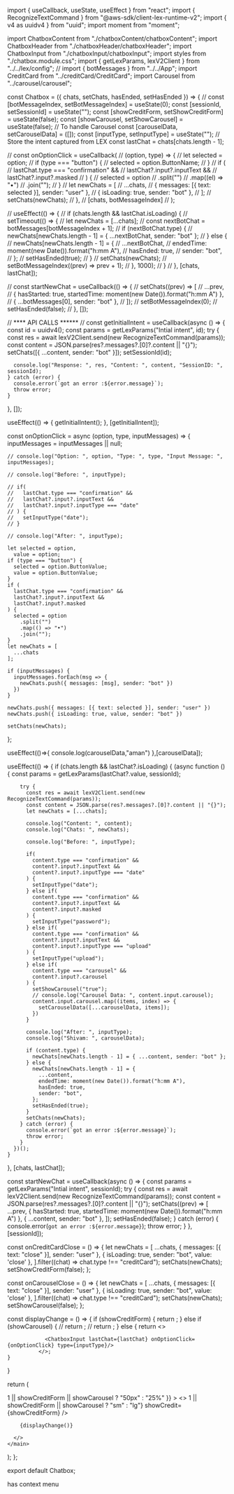 import { useCallback, useState, useEffect } from "react";
import { RecognizeTextCommand } from "@aws-sdk/client-lex-runtime-v2";
import { v4 as uuidv4 } from "uuid";
import moment from "moment";
 
import ChatboxContent from "./chatboxContent/chatboxContent";
import ChatboxHeader from "./chatboxHeader/chatboxHeader";
import ChatboxInput from "./chatboxInput/chatboxInput";
import styles from "./chatbox.module.css";
import { getLexParams, lexV2Client } from "../../lex/config";
// import { botMessages } from "../../App";
import CreditCard from "../creditCard/CreditCard";
import Carousel from "../carousel/carousel";
 
const Chatbox = ({ chats, setChats, hasEnded, setHasEnded }) => {
  // const [botMessageIndex, setBotMessageIndex] = useState(0);
  const [sessionId, setSessionId] = useState("");
  const [showCreditForm, setShowCreditForm] = useState(false);
  const [showCarousel, setShowCarousel] = useState(false);    // To handle Carousel
  const [carouselData, setCarouselData] = ([]);
  const [inputType, setInputType] = useState("");    // Store the intent captured from LEX
  const lastChat = chats[chats.length - 1];
 
  // const onOptionClick = useCallback(
  //   (option, type) => {
  //     let selected = option;
  //     if (type === "button") {
  //       selected = option.ButtonName;
  //     }
  //     if (
  //       lastChat.type === "confirmation" &&
  //       lastChat?.input?.inputText &&
  //       lastChat?.input?.masked
  //     ) {
  //       selected = option
  //         .split("")
  //         .map((el) => "•")
  //         .join("");
  //     }
  //     let newChats = [
  //       ...chats,
  //       { messages: [{ text: selected }], sender: "user" },
  //       { isLoading: true, sender: "bot" },
  //     ];
  //     setChats(newChats);
  //   },
  //   [chats, botMessageIndex]
  // );
 
  // useEffect(() => {
  //   if (chats.length && lastChat.isLoading) {
  //     setTimeout(() => {
  //       let newChats = [...chats];
  //       const nextBotChat = botMessages[botMessageIndex + 1];
  //       if (nextBotChat.type) {
  //         newChats[newChats.length - 1] = { ...nextBotChat, sender: "bot" };
  //       } else {
  //         newChats[newChats.length - 1] = {
  //           ...nextBotChat,
  //           endedTime: moment(new Date()).format("h:mm A"),
  //           hasEnded: true,
  //           sender: "bot",
  //         };
  //         setHasEnded(true);
  //       }
  //       setChats(newChats);
  //       setBotMessageIndex((prev) => prev + 1);
  //     }, 1000);
  //   }
  // }, [chats, lastChat]);
 
  // const startNewChat = useCallback(() => {
  //   setChats((prev) => [
  //     ...prev,
  //     { hasStarted: true, startedTime: moment(new Date()).format("h:mm A") },
  //     { ...botMessages[0], sender: "bot" },
  //   ]);
  //   setBotMessageIndex(0);
  //   setHasEnded(false);
  // }, []);
 
  //  **** API CALLS ****** //
  const getInitialIntent = useCallback(async () => {
    const id = uuidv4();
    const params = getLexParams("Intial intent", id);
    try {
      const res = await lexV2Client.send(new RecognizeTextCommand(params));
      const content = JSON.parse(res?.messages?.[0]?.content || "{}");
      setChats([{ ...content, sender: "bot" }]);
      setSessionId(id);
 
      console.log("Response: ", res, "Content: ", content, "SessionID: ", sessionId);
    } catch (error) {
      console.error(`got an error :${error.message}`);
      throw error;
    }
  }, []);
 
  useEffect(() => {
    getInitialIntent();
  }, [getInitialIntent]);
 
  const onOptionClick = async (option, type, inputMessages) => {
    inputMessages = inputMessages || null;
 
    // console.log("Option: ", option, "Type: ", type, "Input Message: ", inputMessages);
 
    // console.log("Before: ", inputType);
 
    // if(
    //   lastChat.type === "confirmation" &&
    //   lastChat?.input?.inputText &&
    //   lastChat?.input?.inputType === "date"
    // ) {
    //   setInputType("date");
    // }
 
    // console.log("After: ", inputType);
 
    let selected = option,
      value = option;
    if (type === "button") {
      selected = option.ButtonValue;
      value = option.ButtonValue;
    }
    if (
      lastChat.type === "confirmation" &&
      lastChat?.input?.inputText &&
      lastChat?.input?.masked
    ) {
      selected = option
        .split("")
        .map(() => "•")
        .join("");
    }
    let newChats = [
      ...chats
    ];
 
    if (inputMessages) {
      inputMessages.forEach(msg => {
        newChats.push({ messages: [msg], sender: "bot" })
      })
    }
 
    newChats.push({ messages: [{ text: selected }], sender: "user" })
    newChats.push({ isLoading: true, value, sender: "bot" })
 
    setChats(newChats);
  };
 
  useEffect(()=>{
    console.log(carouselData,"aman")
  },[carouselData]);
 
  useEffect(() => {
    if (chats.length && lastChat?.isLoading) {
      (async function () {
        const params = getLexParams(lastChat?.value, sessionId);
 
        try {
          const res = await lexV2Client.send(new RecognizeTextCommand(params));
          const content = JSON.parse(res?.messages?.[0]?.content || "{}");
          let newChats = [...chats];
 
          console.log("Content: ", content);
          console.log("Chats: ", newChats);
 
          console.log("Before: ", inputType);
 
          if(
            content.type === "confirmation" &&
            content?.input?.inputText &&
            content?.input?.inputType === "date"
          ) {
            setInputType("date");
          } else if(
            content.type === "confirmation" &&
            content?.input?.inputText &&
            content?.input?.masked
          ) {
            setInputType("password");
          } else if(
            content.type === "confirmation" &&
            content?.input?.inputText &&
            content?.input?.inputType === "upload"
          ) {
            setInputType("upload");
          } else if(
            content.type === "carousel" &&
            content?.input?.carousel
          ) {
            setShowCarousel("true");
            // console.log("Carousel Data: ", content.input.carousel);
            content.input.carousel.map((items, index) => {
              setCarouselData([...carouselData, items]);
            })
          }
 
          console.log("After: ", inputType);
          console.log("Shivam: ", carouselData);
 
          if (content.type) {
            newChats[newChats.length - 1] = { ...content, sender: "bot" };
          } else {
            newChats[newChats.length - 1] = {
              ...content,
              endedTime: moment(new Date()).format("h:mm A"),
              hasEnded: true,
              sender: "bot",
            };
            setHasEnded(true);
          }
          setChats(newChats);
        } catch (error) {
          console.error(`got an error :${error.message}`);
          throw error;
        }
      })();
    }
  }, [chats, lastChat]);
 
  const startNewChat = useCallback(async () => {
    const params = getLexParams("Intial intent", sessionId);
    try {
      const res = await lexV2Client.send(new RecognizeTextCommand(params));
      const content = JSON.parse(res?.messages?.[0]?.content || "{}");
      setChats((prev) => [
        ...prev,
        { hasStarted: true, startedTime: moment(new Date()).format("h:mm A") },
        { ...content, sender: "bot" },
      ]);
      setHasEnded(false);
    } catch (error) {
      console.error(`got an error :${error.message}`);
      throw error;
    }
  }, [sessionId]);
 
  const onCreditCardClose = () => {
    let newChats = [
      ...chats,
      { messages: [{ text: "close" }], sender: "user" },
      { isLoading: true, sender: "bot", value: 'close' },
    ].filter((chat) => chat.type !== "creditCard");
    setChats(newChats);
    setShowCreditForm(false);
  };
 
  const onCarouselClose = () => {
    let newChats = [
      ...chats,
      { messages: [{ text: "close" }], sender: "user" },
      { isLoading: true, sender: "bot", value: 'close' },
    ].filter((chat) => chat.type !== "creditCard");
    setChats(newChats);
    setShowCarousel(false);
  };
 
  const displayChange = () => {
    if (showCreditForm) {
      return <CreditCard onClose={onCreditCardClose} />;
    } else if (showCarousel) {
      // return <Carousel />;
      // return <Carousel onClose={onCarouselClose} data={carouselData} />;
    } else {
      return <>
                <ChatboxContent
                  chats={chats}
                  onOptionClick={onOptionClick}
                  hasEnded={hasEnded}
                  startNewChat={startNewChat}
                  setShowCreditForm={setShowCreditForm}
                />
 
                <ChatboxInput lastChat={lastChat} onOptionClick={onOptionClick} type={inputType}/>
              </>;
    }
  }
 
  return (
    <main
      className={styles.wrapper}
      style={{ top: chats.length > 1 || showCreditForm || showCarousel ? "50px" : "25%" }}
    >
      <>
        <ChatboxHeader
          size={chats.length > 1 || showCreditForm || showCarousel ? "sm" : "lg"}
          showCredit={showCreditForm}
        />
 
        {displayChange()}
 
      </>
    </main>
  );
};
 
export default Chatbox;
 
has context menu
